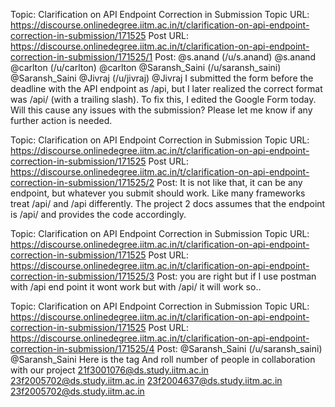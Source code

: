 Topic: Clarification on API Endpoint Correction in Submission
Topic URL: https://discourse.onlinedegree.iitm.ac.in/t/clarification-on-api-endpoint-correction-in-submission/171525
Post URL: https://discourse.onlinedegree.iitm.ac.in/t/clarification-on-api-endpoint-correction-in-submission/171525/1
Post:  @s.anand (/u/s.anand) @s.anand   @carlton (/u/carlton) @carlton   @Saransh_Saini (/u/saransh_saini) @Saransh_Saini   @Jivraj (/u/jivraj) @Jivraj 
I submitted the form before the deadline with the API endpoint as /api, but I later realized the correct format was /api/ (with a trailing slash). To fix this, I edited the Google Form today. 
 Will this cause any issues with the submission? Please let me know if any further action is needed. 

Topic: Clarification on API Endpoint Correction in Submission
Topic URL: https://discourse.onlinedegree.iitm.ac.in/t/clarification-on-api-endpoint-correction-in-submission/171525
Post URL: https://discourse.onlinedegree.iitm.ac.in/t/clarification-on-api-endpoint-correction-in-submission/171525/2
Post:  It is not like that, it can be any endpoint, but whatever you submit should work. Like many frameworks treat /api/ and /api differently. 
 The project 2 docs assumes that the endpoint is /api/ and provides the code accordingly. 

Topic: Clarification on API Endpoint Correction in Submission
Topic URL: https://discourse.onlinedegree.iitm.ac.in/t/clarification-on-api-endpoint-correction-in-submission/171525
Post URL: https://discourse.onlinedegree.iitm.ac.in/t/clarification-on-api-endpoint-correction-in-submission/171525/3
Post:  you are right but if I use postman with /api end point it wont work but with /api/ it will work so.. 

Topic: Clarification on API Endpoint Correction in Submission
Topic URL: https://discourse.onlinedegree.iitm.ac.in/t/clarification-on-api-endpoint-correction-in-submission/171525
Post URL: https://discourse.onlinedegree.iitm.ac.in/t/clarification-on-api-endpoint-correction-in-submission/171525/4
Post:  @Saransh_Saini (/u/saransh_saini) @Saransh_Saini 
Here is the tag 
 And roll number  of people in collaboration with our project 
 21f3001076@ds.study.iitm.ac.in 
 23f2005702@ds.study.iitm.ac.in 
 23f2004637@ds.study.iitm.ac.in 
 23f2005702@ds.study.iitm.ac.in 
